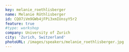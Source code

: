 ```yaml
---
key: melanie_roethlisberger
name: Melanie Röthlisberger
id: CQO7iVm9GWb4jFPi3xmIUnsyY5r2
feature: true 
#type: workshop
company: University of Zurich
city: 'Zurich, Switzerland'
photoURL: /images/speakers/melanie_roethlisberger.jpg
---
```


